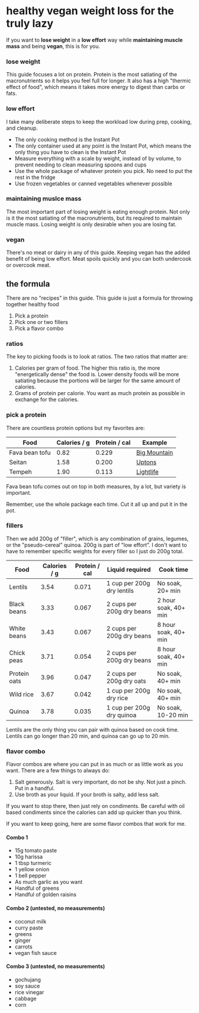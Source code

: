 # healthy vegan weight loss for the truly lazy
If you want to **lose weight** in a **low effort** way while **maintaining muscle mass** and being **vegan**, this is for you. 

### lose weight
This guide focuses a lot on protein. Protein is the most satiating of the macronutrients so it helps you feel full for longer. It also has a high "thermic effect of food", which means it takes more energy to digest than carbs or fats.

### low effort
I take many deliberate steps to keep the workload low during prep, cooking, and cleanup.
* The only cooking method is the Instant Pot
* The only container used at any point is the Instant Pot, which means the only thing you have to clean is the Instant Pot
* Measure everything with a scale by weight, instead of by volume, to prevent needing to clean measuring spoons and cups
* Use the whole package of whatever protein you pick. No need to put the rest in the fridge
* Use frozen vegetables or canned vegetables whenever possible

### maintaining muslce mass
The most important part of losing weight is eating enough protein. Not only is it the most satiating of the macronutrients, but its required to maintain muscle mass. Losing weight is only desirable when you are losing fat.

### vegan
There's no meat or dairy in any of this guide. Keeping vegan has the added benefit of being low effort. Meat spoils quickly and you can both undercook or overcook meat. 

## the formula
There are no "recipes" in this guide. This guide is just a formula for throwing together healthy food
1. Pick a protein
2. Pick one or two fillers
3. Pick a flavor combo

### ratios
The key to picking foods is to look at ratios. The two ratios that matter are:
1. Calories per gram of food. The higher this ratio is, the more "energetically dense" the food is. Lower density foods will be more satiating because the portions will be larger for the same amount of calories.
2. Grams of protein per calorie. You want as much protein as possible in exchange for the calories.



### pick a protein
There are countless protein options but my favorites are:

| Food           | Calories / g | Protein / cal | Example |
|----------------|--------------|---------------|---------|
| Fava bean tofu |    0.82      |   0.229       |[Big Mountain](https://bigmountainfoods.com/products/soy-free-tofu)|
| Seitan         |    1.58      |   0.200       |[Uptons](https://veganessentials.com/products/upton-s-naturals-traditional-seitan)|
| Tempeh         |    1.90      |   0.113       |[Lightlife](https://lightlife.com/product/original-tempeh/)|

Fava bean tofu comes out on top in both measures, by a lot, but variety is important.

Remember, use the whole package each time. Cut it all up and put it in the pot.

### fillers
Then we add 200g of "filler", which is any combination of grains, legumes, or the "pseudo-cereal" quinoa. 200g is part of "low effort". I don't want to have to remember specific weights for every filler so I just do 200g total.


| Food           | Calories / g | Protein / cal | Liquid required              | Cook time            |
|----------------|--------------|---------------|------------------------------|----------------------|
| Lentils        |    3.54      |   0.071       | 1 cup per 200g dry lentils   | No soak, 20+ min     |
| Black beans    |    3.33      |   0.067       | 2 cups per 200g dry beans    | 2 hour soak, 40+ min |
| White beans    |    3.43      |   0.067       | 2 cups per 200g dry beans    | 8 hour soak, 40+ min |
| Chick peas     |    3.71      |   0.054       | 2 cups per 200g dry beans    | 8 hour soak, 40+ min |
| Protein oats   |    3.96      |   0.047       | 2 cups per 200g dry oats     | No soak, 40+ min     |
| Wild rice      |    3.67      |   0.042       | 1 cup per 200g dry rice      | No soak, 40+ min     |
| Quinoa         |    3.78      |   0.035       | 1 cup per 200g dry quinoa    | No soak, 10-20 min   |

Lentils are the only thing you can pair with quinoa based on cook time. Lentils can go longer than 20 min, and quinoa can go up to 20 min.


### flavor combo
Flavor combos are where you can put in as much or as little work as you want. There are a few things to always do:
1. Salt generously. Salt is very important, do not be shy. Not just a pinch. Put in a handful.
2. Use broth as your liquid. If your broth is salty, add less salt.

If you want to stop there, then just rely on condiments. Be careful with oil based condiments since the calories can add up quicker than you think.

If you want to keep going, here are some flavor combos that work for me. 


#### Combo 1
* 15g tomato paste
* 10g harissa
* 1 tbsp turmeric
* 1 yellow onion
* 1 bell pepper
* As much garlic as you want
* Handful of greens
* Handful of golden raisins

#### Combo 2 (untested, no measurements)
* coconut milk
* curry paste
* greens
* ginger
* carrots
* vegan fish sauce

#### Combo 3 (untested, no measurements)
* gochujang
* soy sauce
* rice vinegar
* cabbage
* corn
